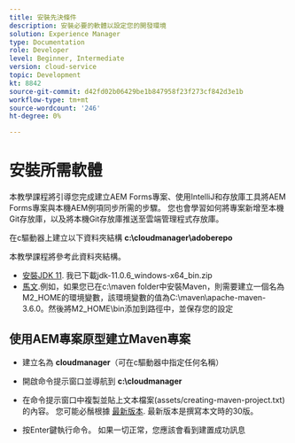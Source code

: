 ```yaml
---
title: 安裝先決條件
description: 安裝必要的軟體以設定您的開發環境
solution: Experience Manager
type: Documentation
role: Developer
level: Beginner, Intermediate
version: cloud-service
topic: Development
kt: 8842
source-git-commit: d42fd02b06429be1b847958f23f273cf842d3e1b
workflow-type: tm+mt
source-wordcount: '246'
ht-degree: 0%

---
```



# 安裝所需軟體

本教學課程將引導您完成建立AEM Forms專案、使用IntelliJ和存放庫工具將AEM Forms專案與本機AEM例項同步所需的步驟。 您也會學習如何將專案新增至本機Git存放庫，以及將本機Git存放庫推送至雲端管理程式存放庫。

在c驅動器上建立以下資料夾結構
**c:\cloudmanager\adoberepo**

本教學課程將參考此資料夾結構。

* [安裝JDK 11](https://www.oracle.com/java/technologies/downloads/#java11-windows). 我已下載jdk-11.0.6_windows-x64_bin.zip
* [馬文](https://maven.apache.org/guides/getting-started/windows-prerequisites.html).例如，如果您已在c:\maven folder中安裝Maven，則需要建立一個名為M2_HOME的環境變數，該環境變數的值為C:\maven\apache-maven-3.6.0。然後將M2_HOME\bin添加到路徑中，並保存您的設定

## 使用AEM專案原型建立Maven專案

* 建立名為 **cloudmanager**（可在c驅動器中指定任何名稱）
* 開啟命令提示窗口並導航到 **c:\cloudmanager**
* 在命令提示窗口中複製並貼上文本檔案(assets/creating-maven-project.txt)的內容。 您可能必鬚根據 [最新版本](https://github.com/adobe/aem-project-archetype/releases). 最新版本是撰寫本文時的30版。

* 按Enter鍵執行命令。  如果一切正常，您應該會看到建置成功訊息




